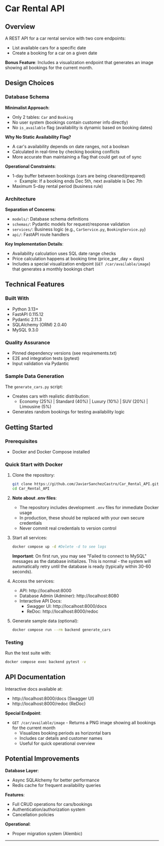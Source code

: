 # Car Rental API

## Overview
A REST API for a car rental service with two core endpoints:
- List available cars for a specific date
- Create a booking for a car on a given date

**Bonus Feature**: Includes a visualization endpoint that generates an image showing all bookings for the current month.

## Design Choices

### Database Schema
**Minimalist Approach**:
- Only 2 tables: `Car` and `Booking`
- No user system (bookings contain customer info directly)
- No `is_available` flag (availability is dynamic based on booking dates)

**Why No Static Availability Flag?**
- A car's availability depends on date ranges, not a boolean
- Calculated in real-time by checking booking conflicts
- More accurate than maintaining a flag that could get out of sync

**Operational Constraints**:
- 1-day buffer between bookings (cars are being cleaned/prepared)
  - Example: If a booking ends Dec 5th, next available is Dec 7th
- Maximum 5-day rental period (business rule)

### Architecture
**Separation of Concerns**:
- `models/`: Database schema definitions
- `schemas/`: Pydantic models for request/response validation
- `services/`: Business logic (e.g., `CarService.py`, `BookingService.py`)
- `api/`: FastAPI route handlers

**Key Implementation Details**:
- Availability calculation uses SQL date range checks
- Price calculation happens at booking time (price_per_day × days)
- Includes a special visualization endpoint (`GET /car/available/image`) that generates a monthly bookings chart

## Technical Features

### Built With
- Python 3.13+
- FastAPI 0.115.12
- Pydantic 2.11.3
- SQLAlchemy (ORM) 2.0.40
- MySQL 9.3.0

### Quality Assurance
- Pinned dependency versions (see requirements.txt)
- E2E and integration tests (pytest)
- Input validation via Pydantic

### Sample Data Generation
The `generate_cars.py` script:
- Creates cars with realistic distribution:
  - Economy (25%) | Standard (40%) | Luxury (10%) | SUV (20%) | Limousine (5%)
- Generates random bookings for testing availability logic

## Getting Started

### Prerequisites
- Docker and Docker Compose installed

### Quick Start with Docker
1. Clone the repository:
   ```bash
   git clone https://github.com/JavierSanchezCastro/Car_Rental_API.git
   cd Car_Rental_API
   ```
2. **Note about .env files**:
   - The repository includes development `.env` files for immediate Docker usage
   - In production, these should be replaced with your own secure credentials
   - Never commit real credentials to version control

3. Start all services:
   ```bash
   docker compose up -d #Delete -d to see logs
   ```
   **Important**: On first run, you may see "Failed to connect to MySQL" messages as the database initializes. This is normal - the system will automatically retry until the database is ready (typically within 30-60 seconds).
4. Access the services:
   - API: http://localhost:8000
   - Database Admin (Adminer): http://localhost:8080
   - Interactive API Docs:
     - Swagger UI: http://localhost:8000/docs
     - ReDoc: http://localhost:8000/redoc

5. Generate sample data (optional):
   ```bash
   docker compose run --rm backend generate_cars
   ```

### Testing
Run the test suite with:
```bash
docker compose exec backend pytest -v
```

## API Documentation
Interactive docs available at:
- http://localhost:8000/docs (Swagger UI)
- http://localhost:8000/redoc (ReDoc)

**Special Endpoint**:
- `GET /car/available/image` - Returns a PNG image showing all bookings for the current month
  - Visualizes booking periods as horizontal bars
  - Includes car details and customer names
  - Useful for quick operational overview

## Potential Improvements

**Database Layer**:
- Async SQLAlchemy for better performance
- Redis cache for frequent availability queries

**Features**:
- Full CRUD operations for cars/bookings
- Authentication/authorization system
- Cancellation policies

**Operational**:
- Proper migration system (Alembic)
--------------------
